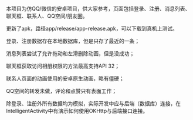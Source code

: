 本项目为仿QQ/微信的安卓项目，供大家参考，页面包括登录、注册、消息列表、聊天框、联系人、QQ空间/朋友圈。


更新了apk，路径app/release/app-release.apk，可以下载到真机上测试。


登录、注册数据存在本地数据库，但是只存了最近的一条；


消息列表尝试了允许拖动和左滑删除动画，但是没成功；


聊天框获取访问相册权限的方法最高支持API 32；


联系人页面的动画使用的安卓原生动画，略有僵硬；


QQ空间的转发未做，评论和点赞只有表面工作；


除登录、注册外所有数据均为模拟，实际开发中应与后端（数据库）连接，在IntelligentActivity中有演示如何使用OKHttp与后端接口连接。
